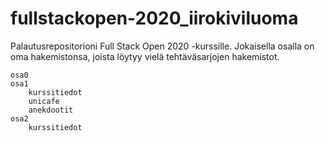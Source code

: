 # fullstackopen-2020_iirokiviluoma
Palautusrepositorioni Full Stack Open 2020 -kurssille. Jokaisella osalla on oma hakemistonsa, joista löytyy vielä tehtäväsarjojen hakemistot.

```
osa0
osa1
    kurssitiedot
    unicafe
    anekdootit
osa2
    kurssitiedot
```
